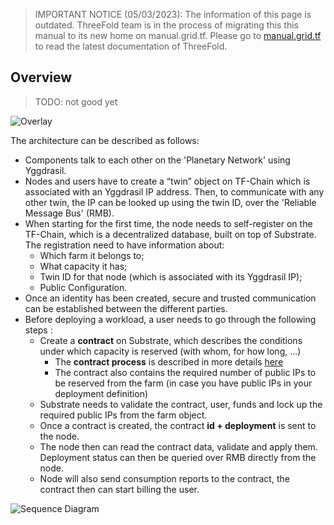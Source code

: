 > IMPORTANT NOTICE (05/03/2023): 
The information of this page is outdated. ThreeFold team is in the process of migrating this this manual to its new home on manual.grid.tf. Please go to [manual.grid.tf](https://manual.grid.tf/) to read the latest documentation of ThreeFold.

## Overview

> TODO: not good yet

![Overlay](img/grid3_overlay.jpg ':size=600')

The architecture can be described as follows:

- Components talk to each other on the 'Planetary Network' using Yggdrasil.
- Nodes and users have to create a “twin” object on TF-Chain which is associated with an Yggdrasil IP address. Then, to communicate with any other twin, the IP can be looked up using the twin ID, over the 'Reliable Message Bus' (RMB).
- When starting for the first time, the node needs to self-register on the TF-Chain, which is a decentralized database, built on top of Substrate. The registration need to have information about:
  - Which farm it belongs to;
  - What capacity it has;
  - Twin ID for that node (which is associated with its Yggdrasil IP);
  - Public Configuration.
- Once an identity has been created, secure and trusted communication can be established between the different parties.
- Before deploying a workload, a user needs to go through the following steps :
  - Create a **contract** on Substrate, which describes the conditions under which capacity is reserved (with whom, for how long, ...)
    - The **contract process** is described in more details [here](grid3_contract_flow)
    - The contract also contains the required number of public IPs to be reserved from the farm (in case you have public IPs in your deployment definition)
  - Substrate needs to validate the contract, user, funds and lock up the required public IPs from the farm object.
  - Once a contract is created, the contract **id + deployment** is sent to the node.
  - The node then can read the contract data, validate and apply them. Deployment status can then be queried over RMB directly from the node.
  - Node will also send consumption reports to the contract, the contract then can start billing the user.

![Sequence Diagram](img/sequence.jpg)